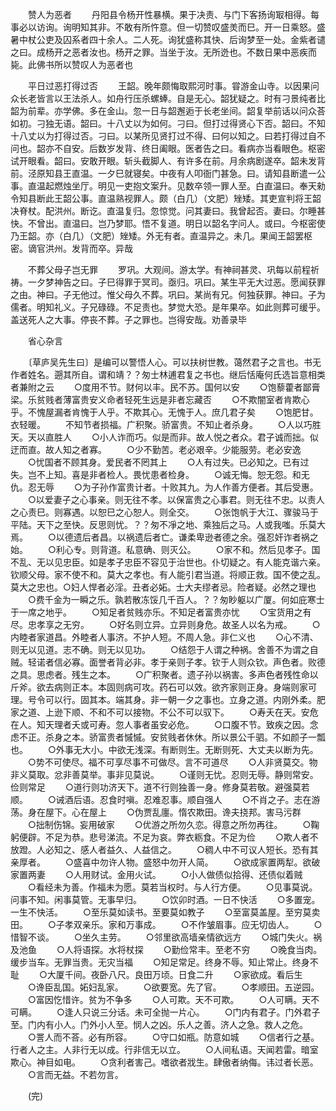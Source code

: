 <!-- { "loadSidebar": true } -->
　　赞人为恶者
　　丹阳县令杨开性暴横。果于决责、与门下客扬询冣相得。每事必以访询。询明知其非。不敢有所忤意。但一切赞叹盛羙而巳。开一日乘怒。盛暑中杖公吏及囚系者四十余人。二人死。询犹盛称其快、后询梦至一处。金紫者谴之曰。成杨开之恶者汝也。杨开之罪。当坐于汝。无所迯也。不数日果中恶疾而毙。此佛书所以赞叹人为恶者也

　　平日过恶打得过否
　　王韶。晚年颇悔取熙河时事。甞游金山寺。以因果问众长老皆言以王法杀人。如舟行压杀螺蜯。自是无心。韶犹疑之。时有刁景纯者比韶为前辈。亦学佛。多在金山。忽一日与韶邂逅于长老坐间。韶复举前话以问众荅如初。刁独无语。韶曰。十八丈以为如何。刁曰。但打过得贤心下否。韶曰。不知十八丈以为打得过否。刁曰。以某所见贤打过不得、曰何以知之。曰若打得过自不问也。韶亦不自安。后数岁发背、终日阖眼。医者告之曰。看病亦当看眼色。枢密试开眼看。韶曰。安敢开眼。斩头截脚人、有许多在前。月余病剧遂卒。韶未发背前。泾原知县王直温。一夕巳就寝矣。中夜有人叩衙门甚急。曰。请知县断遣一公事。直温起燃烛坐厅。明见一吏抱文案升。见数卒领一罪人至。白直温曰。奉天勑令知县断此王韶公事。直温熟视罪人。颇（白几）（文肥）矬矮。其吏宣判将王韶决脊杖。配洪州。断讫。直温复归。忽惊觉。问其妻曰。我曾起否。妻曰。尔睡甚快。不曾出。直温曰。岂乃梦耶。悟不复道。明日以韶名字问人。或曰。今枢密使乃王韶。亦（白几）（文肥）矬矮。外无有者。直温异之。未几。果闻王韶罢枢密。谪官洪州。发背而卒。异哉

　　不葬父母子岂无罪
　　罗巩。大观间。游太学。有神祠甚灵、巩每以前程祈祷。一夕梦神告之曰。子巳得罪于冥司。亟归。巩曰。某生平无大过恶。愿闻获罪之由。神曰。子无他过。惟父母久不葬。巩曰。某尚有兄。何独获罪。神曰。子为儒者。明知礼义。子兄碌碌。不足责也。梦觉大恐。是年果卒。如此则葬可缓乎。盖送死人之大事。停丧不葬。子之罪也。岂得安哉。劝善录毕

　　省心杂言

　　〔草庐吴先生曰〕是编可以警悟人心。可以扶树世教。蔼然君子之言也。书无作者姓名。遡其所自。谓和靖？？匆士林逋君复之书也。继后恬庵何氏选旨意相类者兼附之云
　　○度用不节。财何以丰。民不苏。国何以安
　　○饱藜藿者鄙膏梁。乐贫贱者薄富贵安义命者轻死生远是非者忘藏否
　　○不欺闇室者肯欺心乎。不愧屋漏者肯愧于人乎。不欺其心。无愧于人。庶几君子矣
　　○饱肥甘。衣轻暖。
　　不知节者损福。广积聚。骄富贵。不知止者杀身。
　　○人以巧胜天。天以直胜人
　　○小人诈而巧。似是而非。故人悦之者众。君子诚而拙。似迂而直。故人知之者寡。
　　○少不勤苦。老必艰辛。少能服劳。老必安逸
　　○忧国者不顾其身。爱民者不罔其上
　　○人有过失。已必知之。已有过失。岂不上知。喜是非者检人。畏忧患者检身。
　　○诚无悔。恕无怨。和无仇。忍无辱
　　○为子孙作富贵计者。十败其九。为人作善方便者。其后受惠。
　　○以爱妻子之心事亲。则无往不孝。以保富贵之心事君。则无往不忠。以责人之心责巳。则寡遇。以恕巳之心恕人。则全交。
　　○张饱帆于大江、骤骏马于平陆。天下之至快。反思则忧。？？匆不凈之地、乘独后之马。人或我嗤。乐莫大焉。
　　○以德遗后者昌。以祸遗后者亡。谦柔卑逊者德之余。强忍奸诈者祸之始。
　　○利心专。则背道。私意确、则灭公。
　　○家不和。然后见孝子。国不乱、无以见忠臣。如是孝子忠臣不容见于治世也。仆切疑之。有人能克谐六亲。钦顺父母。家不使不和。莫大之孝也。有人能引君当道。将顺正救。国不使之乱。莫大之忠也。○妇人悍者必淫。丑者必妬。士大夫缪者忌。险者疑。必然之理也
　　○费千金为一瞬之乐。孰若散冻馁几千百人。？？匆眇躯以广厦。何如庇寒士于一席之地乎。
　　○知足者贫贱亦乐。不知足者富贵亦忧
　　○宝货用之有尽。忠孝享之无穷。
　　○好名则立异。立异则身危。故圣人以名为戒。
　　○内睦者家道昌。外睦者人事济。不护人短。不周人急。非仁义也
　　○心不清、则无以见道。志不确。则无以见功。
　　○结怨于人谓之种祸。舍善不为谓之自贼。轻诺者信必寡。面誉者背必非。孝于亲则子孝。钦于人则众钦。声色者。败德之具。思虑者。残生之本。
　　○广积聚者。遗子孙以祸害。多声色者残性命以斤斧。欲去病则正本。本固则病可攻。药石可以效。欲齐家则正身。身端则家可理。号令可以行。固其本。端其身。非一朝一夕之事也。立身之道。内刚外柔。肥家之道、上逊下顺、不和不可以接物。不公不可以驭下。
　　○寿夭在天。安危在人。知天理者夭或可寿。忽人事者虽安必危。
　　○口腹不节。致疾之因。念虑不正。杀身之本。骄富贵者慽慽。安贫贱者休休。所以景公千驷。不如颜子一瓢也。
　　○外事无大小。中欲无浅深。有断则生。无断则死、大丈夫以断为先。
　　○势不可使尽。福不可享尽事不可做尽。言不可道尽
　　○人非贤莫交。物非义莫取。忿非善莫举。事非见莫说。
　　○谨则无忧。忍则无辱。静则常安。俭则常足
　　○道行则功济天下。道不行则独善一身。修身莫若敬。避强莫若顺。
　　○诫酒后语。忍食时嗔。忍难忍事。顺自强人
　　○不肖之子。志在游荡。身在屋下。心在屋上
　　○伪贾乱廛。惰农欺田。谗夫挠邦。害马污群
　　○拙制伤锦。妄用破家
　　○优游之所勿久恋。得意之所勿再往。
　　○鞠躬便辟。不足为恭。悲号涕流。不足为哀。弊衣粝食。不足为俭
　　○欺人者不放蹬。人必知之、感人者益久、人益信之。
　　○稠人中不可议人短长。恐有其亲厚者。
　　○盛喜中勿许人物。盛怒中勿开人简。
　　○欲成家置两犁。欲破家置两妻
　　○人用财试。金用火试。
　　○小人做债似拾得、还债似着贼
　　○看经未为善。作福未为愿。莫若当权时。与人行方便。
　　○见事莫说。问事不知。闲事莫管。无事早归。
　　○饮卯时酒。一日不快活
　　○多置宠。一生不快活。
　　○至乐莫如读书。至要莫如教子
　　○至富莫盖屋。至穷莫卖田。
　　○子孝双亲乐。家和万事成。
　　○不作皱眉事。应无切齿人。
　　○惜智不谈。
　　○坐久主劳。
　　○邻里欲高墙亲情欲远方
　　○城门失火。祸及池鱼
　　○人将语探。水将杖探
　　○勤俭常丰。至老不穷
　　○晚食当肉。缓步当车。无罪当贵。无灾当福
　　○知足常足。终身不辱。知止常止。终身不耻
　　○大厦千间。夜卧八尺。良田万顷。日食二升
　　○家欲成。看后生
　　○谗臣乱国。妬妇乱家。
　　○欲要宽。先了官。
　　○孝顺田。五逆园。
　　○富因忔惜许。贫为不争多
　　○人可欺。天不可欺。
　　○人可瞒。天不可瞒。
　　○逢人只说三分话。未可全抛一片心。
　　○门内有君子。门外君子至。门内有小人。门外小人至。悯人之凶。乐人之善。济人之急。救人之危。
　　○詈人而不荅。必有所容。
　　○守口如瓶。防意如城
　　○信者行之基。行者人之主。人非行无以成。行非信无以立。
　　○人间私语。天闻若雷。暗室欺心。神目如电。
　　○贪利者害己。嗜欲者戕生。肆傲者纳侮。讳过者长恶。
　　○言而无益。不若勿言。

　　(完)
